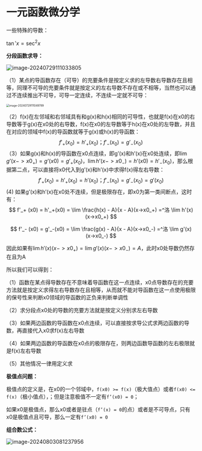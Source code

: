 # 一元函数微分学

一些特殊的导数：

$\tan ' x = \sec^2 x$

**分段函数求导：**

![image-20240729111033805](https://typora-1310242472.cos.ap-nanjing.myqcloud.com/typora_img/image-20240729111033805.png)

（1）某点的导函数存在（可导）的充要条件是按定义求的左导数右导数存在且相等，同理不可导的充要条件就是按定义的左右导数不存在或不相等，当然也可以通过不连续推出不可导，可导一定连续，不连续一定就不可导：

<img src="https://typora-1310242472.cos.ap-nanjing.myqcloud.com/typora_img/image-20240729111049789.png" alt="image-20240729111049789" style="zoom:50%;" />

（2）f(x)在左邻域和右邻域具有和g(x)和h(x)相同的可导性，也就是f(x)在x0的右导数等于g(x)在x0处的右导数，f(x)在x0的左导数等于h(x)在x0处的左导数，并且在对应的领域中f(x)的导函数就等于g(x)或h(x)的导函数：
$$
f'_+ (x_0) = h'_+(x_0)；f'_- (x_0) = g'_-(x_0)
$$
（3）如果g(x)和h(x)的导函数在x0点连续，即g’(x)和h’(x)在x0处连续，即$\lim g’(x -> x0_+) = g’(x0) = g'_+(x_0)$，$\lim h’(x -> x0_-) = h’(x0) = h'_-(x_0)$，那么根据第二点，可以直接将x0代入到g’(x)和h’(x)中求得f(x)得左右导数：
$$
f'_+ (x_0) = h'_+(x_0) = h'(x_0)；f'_- (x_0) = g'_-(x_0) = g'(x_0)
$$
 (4)  如果g’(x)和h’(x)在x0处不连续，但是极限存在，即x0为第一类间断点，这时有：
$$
f'_+ (x0) = h'_+(x0) = \lim \frac{h(x) - A}{x - A}(x->x0_+) =^洛 \lim h'(x) (x->x0_+)
$$

$$
f'_- (x0) = g'_-(x0) = \lim \frac{g(x) - A}{x - A}(x->x0_-) =^洛 \lim g'(x) (x->x0_-)
$$

因此如果有$\lim h'(x) (x->x0_+) = \lim g'(x) (x->x0_-) = A$，此时x0处导数仍然存在且为A

所以我们可以得到：

（1）函数在某点得导数存在不意味着导函数在这一点连续，x0点导数存在的充要方法就是按定义求得左右导数存在且相等，从而就不能对导函数在这一点使用极限的保号性来判断x0领域的导函数的正负来判断单调性

（2）求分段点x0处的导数的充要方法就是按定义分别求左右导数

（3）如果两边函数的导函数在x0点连续，可以直接按求导公式求两边函数的导数，再直接代入x0求f(x)左右导数

（4）如果两边函数的导函数在x0点的极限存在，则两边函数导函数的左右极限就是f(x)左右导数

（5）其他情况一律用定义求

**极值点问题：**

极值点的定义是，在x0的一个邻域中，`f(x0) >= f(x)`（极大值点）或者`f(x0) <= f(x)`（极小值点），；但是注意极值不一定有`f’(x0) = 0`；

如果x0是极值点，那么x0或者是驻点（`f’(x) = 0`的点）或者是不可导点，只有x0是极值点且可导，那么一定有`f’(x0) = 0`

**组合数公式：**

![image-20240803081237956](https://typora-1310242472.cos.ap-nanjing.myqcloud.com/typora_img/image-20240803081237956.png)

